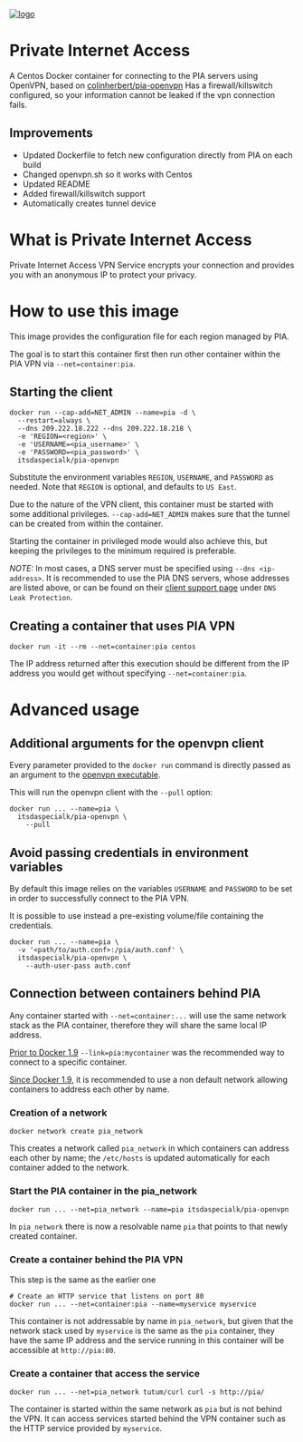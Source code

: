 [![logo](https://www.privateinternetaccess.com/assets/PIALogo2x-0d1e1094ac909ea4c93df06e2da3db4ee8a73d8b2770f0f7d768a8603c62a82f.png)](https://www.privateinternetaccess.com)

# Private Internet Access
A Centos Docker container for connecting to the PIA servers using OpenVPN, based on [colinherbert/pia-openvpn](https://hub.docker.com/r/colinhebert/pia-openvpn/)
Has a firewall/killswitch configured, so your information cannot be leaked if the vpn connection fails.

## Improvements
* Updated Dockerfile to fetch new configuration directly from PIA on each build
* Changed openvpn.sh so it works with Centos
* Updated README
* Added firewall/killswitch support
* Automatically creates tunnel device

# What is Private Internet Access
Private Internet Access VPN Service encrypts your connection and provides you with an anonymous IP to protect your privacy.

# How to use this image
This image provides the configuration file for each region managed by PIA.

The goal is to start this container first then run other container within the PIA VPN via `--net=container:pia`.


## Starting the client
```Shell
docker run --cap-add=NET_ADMIN --name=pia -d \
  --restart=always \
  --dns 209.222.18.222 --dns 209.222.18.218 \
  -e 'REGION=<region>' \
  -e 'USERNAME=<pia_username>' \
  -e 'PASSWORD=<pia_password>' \
  itsdaspecialk/pia-openvpn
```

Substitute the environment variables `REGION`, `USERNAME`, and `PASSWORD` as needed. Note that `REGION` is optional, and defaults to `US East`.

Due to the nature of the VPN client, this container must be started with some additional privileges. `--cap-add=NET_ADMIN` makes sure that the tunnel can be created from within the container.

Starting the container in privileged mode would also achieve this, but keeping the privileges to the minimum required is preferable.

*NOTE:* In most cases, a DNS server must be specified using `--dns <ip-address>`. It is recommended to use the PIA DNS servers, whose addresses are listed above, or can be found on their [client support page](https://www.privateinternetaccess.com/pages/client-support/) under `DNS Leak Protection`.

## Creating a container that uses PIA VPN
```Shell
docker run -it --rm --net=container:pia centos
```

The IP address returned after this execution should be different from the IP address you would get without specifying `--net=container:pia`.

# Advanced usage

## Additional arguments for the openvpn client
Every parameter provided to the `docker run` command is directly passed as an argument to the [openvpn executable](https://community.openvpn.net/openvpn/wiki/Openvpn23ManPage).

This will run the openvpn client with the `--pull` option:
```Shell
docker run ... --name=pia \
  itsdaspecialk/pia-openvpn \
    --pull
```

## Avoid passing credentials in environment variables
By default this image relies on the variables `USERNAME` and `PASSWORD` to be set in order to successfully connect to the PIA VPN.

It is possible to use instead a pre-existing volume/file containing the credentials.
```Shell
docker run ... --name=pia \
  -v '<path/to/auth.conf>:/pia/auth.conf' \
  itsdaspecialk/pia-openvpn \
    --auth-user-pass auth.conf
```

## Connection between containers behind PIA
Any container started with `--net=container:...` will use the same network stack as the PIA container, therefore they will share the same local IP address.

[Prior to Docker 1.9](https://docs.docker.com/engine/userguide/networking/default_network/dockerlinks/) `--link=pia:mycontainer` was the recommended way to connect to a specific container.

[Since Docker 1.9](https://docs.docker.com/engine/userguide/networking/dockernetworks/), it is recommended to use a non default network allowing containers to address each other by name.

### Creation of a network
```Shell
docker network create pia_network
```

This creates a network called `pia_network` in which containers can address each other by name; the `/etc/hosts` is updated automatically for each container added to the network.

### Start the PIA container in the pia_network
```Shell
docker run ... --net=pia_network --name=pia itsdaspecialk/pia-openvpn
```

In `pia_network` there is now a resolvable name `pia` that points to that newly created container.

### Create a container behind the PIA VPN
This step is the same as the earlier one
```Shell
# Create an HTTP service that listens on port 80
docker run ... --net=container:pia --name=myservice myservice
```

This container is not addressable by name in `pia_network`, but given that the network stack used by `myservice` is the same as the `pia` container, they have the same IP address and the service running in this container will be accessible at `http://pia:80`.

### Create a container that access the service
```Shell
docker run ... --net=pia_network tutum/curl curl -s http://pia/
```

The container is started within the same network as `pia` but is not behind the VPN.
It can access services started behind the VPN container such as the HTTP service provided by `myservice`.
